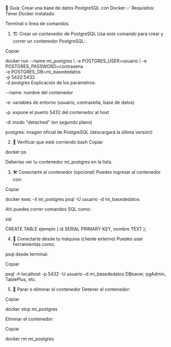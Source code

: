 🐳 Guía: Crear una base de datos PostgreSQL con Docker
✅ Requisitos:
Tener Docker instalado

Terminal o línea de comandos

1. 🏗️ Crear un contenedor de PostgreSQL
Usa este comando para crear y correr un contenedor PostgreSQL:

Copiar

docker run --name mi_postgres \ -e POSTGRES_USER=usuario \ -e POSTGRES_PASSWORD=contrasena \
  -e POSTGRES_DB=mi_basededatos \
  -p 5432:5432 \
  -d postgres
Explicación de los parámetros:

--name: nombre del contenedor

-e: variables de entorno (usuario, contraseña, base de datos)

-p: expone el puerto 5432 del contenedor al host

-d: modo "detached" (en segundo plano)

postgres: imagen oficial de PostgreSQL (descargará la última versión)

2. 🧪 Verificar que esté corriendo
bash
Copiar

docker ps

Deberías ver tu contenedor mi_postgres en la lista.

3. 🛠️ Conectarte al contenedor (opcional)
Puedes ingresar al contenedor con:


Copiar

docker exec -it mi_postgres psql -U usuario -d mi_basededatos

Ahí puedes correr comandos SQL como:

sql

CREATE TABLE ejemplo (
  id SERIAL PRIMARY KEY,
  nombre TEXT
);

4. 💾 Conectarte desde tu máquina (cliente externo)
Puedes usar herramientas como:

psql desde terminal:

Copiar

psql -h localhost -p 5432 -U usuario -d mi_basededatos
DBeaver, pgAdmin, TablePlus, etc.

5. 🧼 Parar o eliminar el contenedor
Detener el contenedor:

Copiar

docker stop mi_postgres

Eliminar el contenedor:


Copiar

docker rm mi_postgres